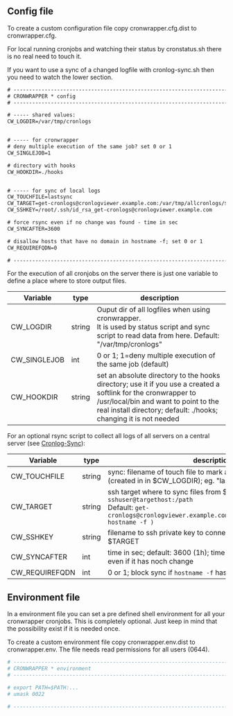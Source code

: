 ## Config file

To create a custom configuration file copy cronwrapper.cfg.dist to cronwrapper.cfg.

For local running cronjobs and watching their status by cronstatus.sh there is no real need to touch it.

If you want to use a sync of a changed logfile with cronlog-sync.sh then you need to watch the lower section.

```txt
# -----------------------------------------------------------------------------
# CRONWRAPPER * config
# -----------------------------------------------------------------------------

# ----- shared values:
CW_LOGDIR=/var/tmp/cronlogs


# ----- for cronwrapper
# deny multiple execution of the same job? set 0 or 1
CW_SINGLEJOB=1

# directory with hooks
CW_HOOKDIR=./hooks


# ----- for sync of local logs
CW_TOUCHFILE=lastsync
CW_TARGET=get-cronlogs@cronlogviewer.example.com:/var/tmp/allcronlogs/$( hostname -f )
CW_SSHKEY=/root/.ssh/id_rsa_get-cronlogs@cronlogviewer.example.com

# force rsync even if no change was found - time in sec
CW_SYNCAFTER=3600

# disallow hosts that have no domain in hostname -f; set 0 or 1
CW_REQUIREFQDN=0

# -----------------------------------------------------------------------------
```

For the execution of all cronjobs on the server there is just one variable to define a place where to store output files.

Variable     | type   | description
---          |---     |---
CW_LOGDIR    | string | Ouput dir of all logfiles when using cronwrapper.<br>It is used by status script and sync script to read data from here. Default: "/var/tmp/cronlogs"
CW_SINGLEJOB | int    | 0 or 1; 1=deny multiple execution of the same job (default)
CW_HOOKDIR   | string | set an absolute directory to the hooks directory; use it if you use a created a softlink for the cronwrapper to /usr/local/bin and want to point to the real install directory; default: ./hooks; changing it is not needed

For an optional rsync script to collect all logs of all servers on a central server (see [Cronlog-Sync](40_More/50_Cronlog-Sync.md)):

Variable     | type   | description
---          |---     |---
CW_TOUCHFILE | string | sync: filename of touch file to mark a timestamp of the last sync (created in in $CW_LOGDIR); eg. "lastsync"
CW_TARGET    | string | ssh target where to sync files from $LOGFILE with `sshuser@targethost:/path`<br>Default: `get-cronlogs@cronlogviewer.example.com:/var/tmp/allcronlogs/\$( hostname -f )`
CW_SSHKEY       | string | filename to ssh private key to connect passwordless to $TARGET
CW_SYNCAFTER    | int    | time in sec; default: 3600 (1h); time before syncing the logdir even if it has noch change
CW_REQUIREFQDN  | int    | 0 or 1; block sync if `hostname -f` has no FQDN

## Environment file

In a environment file you can set a pre defined shell environment for all your cronwrapper cronjobs. This is completely optional. Just keep in mind that the possibility exist if it is needed once.

To create a custom environment file copy cronwrapper.env.dist to cronwrapper.env.
The file needs read permissions for all users (0644).

```bash
# -----------------------------------------------------------------------------
# CRONWRAPPER * environment
# -----------------------------------------------------------------------------

# export PATH=$PATH:...
# umask 0022

# -----------------------------------------------------------------------------
```